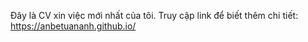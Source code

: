 Đây là CV xin việc mới nhất của tôi.
Truy cập link để biết thêm chi tiết:
https://anbetuananh.github.io/